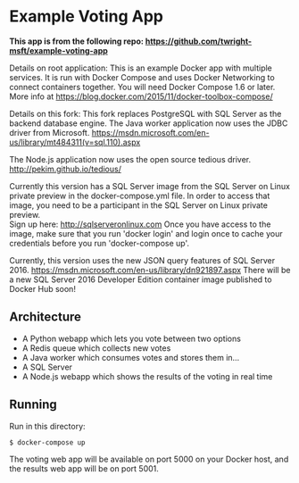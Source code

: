 Example Voting App
==================

**This app is from the following repo: https://github.com/twright-msft/example-voting-app**

Details on root application:
This is an example Docker app with multiple services. It is run with Docker Compose and uses Docker Networking to connect containers together. You will need Docker Compose 1.6 or later.
More info at https://blog.docker.com/2015/11/docker-toolbox-compose/

Details on this fork:
This fork replaces PostgreSQL with SQL Server as the backend database engine.
The Java worker application now uses the JDBC driver from Microsoft.
https://msdn.microsoft.com/en-us/library/mt484311(v=sql.110).aspx

The Node.js application now uses the open source tedious driver.
http://pekim.github.io/tedious/

Currently this version has a SQL Server image from the SQL Server on Linux private preview in the docker-compose.yml file.
In order to access that image, you need to be a participant in the SQL Server on Linux private preview.  
Sign up here: http://sqlserveronlinux.com
Once you have access to the image, make sure that you run 'docker login' and login once to cache your credentials before you run 'docker-compose up'.

Currently, this version uses the new JSON query features of SQL Server 2016.
https://msdn.microsoft.com/en-us/library/dn921897.aspx
There will be a new SQL Server 2016 Developer Edition container image published to Docker Hub soon!


Architecture
-----

* A Python webapp which lets you vote between two options
* A Redis queue which collects new votes
* A Java worker which consumes votes and stores them in…
* A SQL Server
* A Node.js webapp which shows the results of the voting in real time

Running
-------

Run in this directory:

    $ docker-compose up

The voting web app will be available on port 5000 on your Docker host, and the results web app will be on port 5001.
